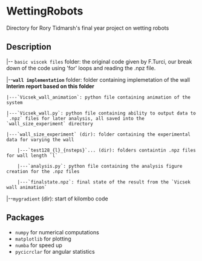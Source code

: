 # WettingRobots
Directory for Rory Tidmarsh's final year project on wetting robots
## Description 
|-- `basic viscek files` folder: the original code given by F.Turci, our break down of the code using 'for' loops and reading the .npz file.

|--**`wall implementation`** folder: folder containing implemetation of the wall **Interim report based on this folder**

    |---`Vicsek_wall_animation`: python file containing animation of the system
    
    |---`Vicsek_wall.py`: python file containing ability to output data to `.npz` files for later analysis, all saved into the `wall_size_experiment` directory
    
    |---`wall_size_experiment` (dir): folder containing the experimental data for varying the wall
    
        |---`test128_{l}_{nsteps}`... (dir): folders containtin .npz files for wall length `l`
        
        |---`analysis.py`: python file containing the analysis figure creation for the .npz files
        
        |---`finalstate.npz`: final state of the result from the `Vicsek wall animation`
        
 |--`mygradient` (dir): start of kilombo code


## Packages
- `numpy` for numerical computations
- `matplotlib` for plotting
- `numba` for speed up
- `pycicrclar` for angular statistics

